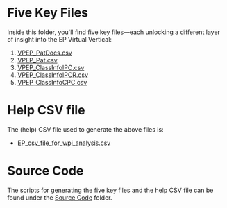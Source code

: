 # Five Key Files
Inside this folder, you'll find five key files—each unlocking a different layer of insight into the EP Virtual Vertical:
1. [VPEP_PatDocs.csv](https://drive.google.com/file/d/1C9oSFBionCz4XlLRHBwyuaqFbtxk5woE/view?usp=sharing)
2. [VPEP_Pat.csv](https://drive.google.com/file/d/1CAGBDTaTNG6MoQKt6lZqob7DUMea3n0L/view?usp=sharing)
3. [VPEP_ClassInfoIPC.csv]()
4. [VPEP_ClassInfoIPCR.csv]()
5. [VPEP_ClassInfoCPC.csv](https://drive.google.com/file/d/1K66mqYWHZumarkgyFY28LJZdTHDzllic/view?usp=sharing)

# Help CSV file
The (help) CSV file used to generate the above files is:
- [EP_csv_file_for_wpi_analysis.csv](https://drive.google.com/file/d/1Chacl6rF8Yk0_dScPnt4JT3IkEeDXqCv/view?usp=sharing)

# Source Code
The scripts for generating the five key files and the help CSV file can be found under the [Source Code](https://github.com/cs1msa/WPIplus/tree/main/Collection%20Verticals%20(subsets)/Source%20Code) folder.

